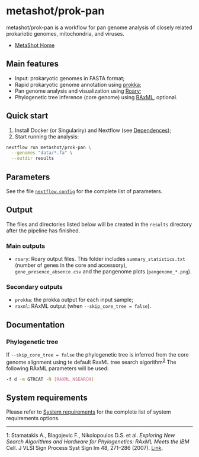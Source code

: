 # metashot/prok-pan

metashot/prok-pan is a workflow for pan genome analysis of closely related
prokariotic genomes, mitochondria, and viruses.

- [MetaShot Home](https://metashot.github.io/)

## Main features

- Input: prokaryotic genomes in FASTA format;
- Rapid prokaryotic genome annotation using
  [prokka](https://github.com/tseemann/prokka);
- Pan genome analysis and visualization using
  [Roary](https://sanger-pathogens.github.io/Roary/);
- Phylogenetic tree inference (core genome) using 
  [RAxML](https://10.1093/bioinformatics/btu033), optional.

## Quick start

1. Install Docker (or Singulariry) and Nextflow (see
   [Dependences](https://metashot.github.io/#dependencies));
1. Start running the analysis:

  ```bash
  nextflow run metashot/prok-pan \
    --genomes "data/*.fa" \
    --outdir results
  ```

## Parameters
See the file [`nextflow.config`](nextflow.config) for the complete list of
parameters.

## Output
The files and directories listed below will be created in the `results`
directory after the pipeline has finished.

### Main outputs
- `roary`: Roary output files. This folder includes `summary_statistics.txt`
  (number of genes in the core and accessory), `gene_presence_absence.csv` and
  the pangenome plots (`pangenome_*.png`).

### Secondary outputs
- `prokka`: the prokka output for each input sample;
- `raxml`: RAxML output (when `--skip_core_tree = false`).

## Documentation

### Phylogenetic tree
If `--skip_core_tree = false` the phylogenetic tree is inferred from the core
genome alignment using te default RaxML tree search
algorithm<sup>[2](#footnote1)</sup> The following RAxML parameters will be used:

```bash
-f d -m GTRCAT -N [RAXML_NSEARCH]
```

## System requirements
Please refer to [System
requirements](https://metashot.github.io/#system-requirements) for the complete
list of system requirements options.

---

<a name="footnote1">1</a>: Stamatakis A., Blagojevic F., Nikolopoulos D.S. et
      al. *Exploring New Search Algorithms and Hardware for Phylogenetics: RAxML
      Meets the IBM* Cell. J VLSI Sign Process Syst Sign Im 48, 271–286 (2007).
      [Link](https://doi.org/10.1007/s11265-007-0067-4). 
